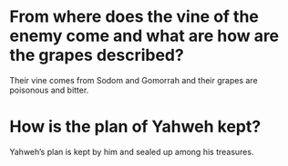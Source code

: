 # From where does the vine of the enemy come and what are how are the grapes described?

Their vine comes from Sodom and Gomorrah and their grapes are poisonous and bitter.

# How is the plan of Yahweh kept?

Yahweh’s plan is kept by him and sealed up among his treasures.
